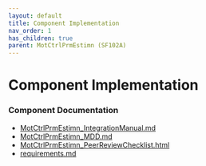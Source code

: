```yaml
---
layout: default
title: Component Implementation
nav_order: 1
has_children: true
parent: MotCtrlPrmEstimn (SF102A)
---
```

# Component Implementation
### Component Documentation

- [MotCtrlPrmEstimn_IntegrationManual.md](doc/MotCtrlPrmEstimn_IntegrationManual.md)
- [MotCtrlPrmEstimn_MDD.md](doc/MotCtrlPrmEstimn_MDD.md)
- [MotCtrlPrmEstimn_PeerReviewChecklist.html](doc/MotCtrlPrmEstimn_PeerReviewChecklist.html)
- [requirements.md](doc/requirements.md)

